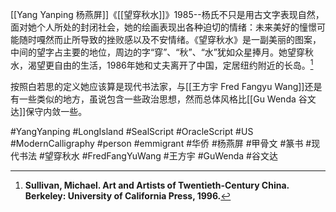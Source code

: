 [[Yang Yanping 杨燕屏]]《[[望穿秋水]]》1985--杨氏不只是用古文字表现自然，面对她个人所处的封闭社会，她的绘画表现出各种迫切的情绪：未来美好的憧憬可能随时嘎然而止所导致的挫败感以及不安情绪。《望穿秋水》是一副美丽的图案，中间的望字占主要的地位，周边的字“穿”、“秋”、“水”犹如众星捧月。她望穿秋水，渴望更自由的生活，1986年她和丈夫离开了中国，定居纽约附近的长岛。[^1]

按照白若思的定义她应该算是现代书法家，与[[王方宇 Fred Fangyu Wang]]还是有一些类似的地方，虽说包含一些政治思想，然而总体风格比[[Gu Wenda 谷文达]]保守内敛一些。

#YangYanping #LongIsland #SealScript #OracleScript #US #ModernCalligraphy
#person #emmigrant #华侨 #杨燕屏 #甲骨文 #篆书 #现代书法 #望穿秋水 #FredFangYuWang #王方宇 #GuWenda #谷文达 

[^1]:**Sullivan, Michael. Art and Artists of Twentieth-Century China. Berkeley: University of California Press, 1996.**